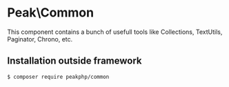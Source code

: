 # Peak\Common
This component contains a bunch of usefull tools like Collections, TextUtils, Paginator, Chrono, etc.

## Installation outside framework

```
$ composer require peakphp/common
```

